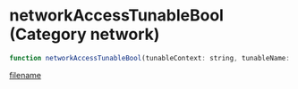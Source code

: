 # networkAccessTunableBool (Category network)

```js
function networkAccessTunableBool(tunableContext: string, tunableName: string): boolean
```

[filename](networkAccessTunableBool_m.md ':include')